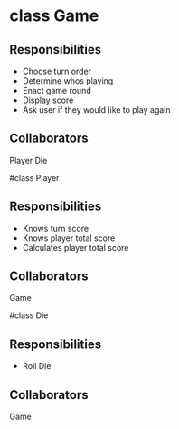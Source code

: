 # class Game

## Responsibilities
- Choose turn order
- Determine whos playing
- Enact game round
- Display score
- Ask user if they would like to play again

## Collaborators
Player
Die

#class Player

## Responsibilities
- Knows turn score
- Knows player total score
- Calculates player total score

## Collaborators
Game

#class Die

## Responsibilities
- Roll Die

## Collaborators
Game